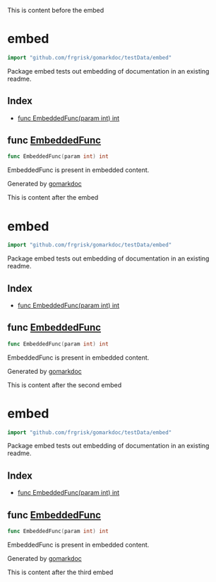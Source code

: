 This is content before the embed

<!-- gomarkdoc:embed:start -->

<!-- Code generated by gomarkdoc. DO NOT EDIT -->

# embed

```go
import "github.com/frgrisk/gomarkdoc/testData/embed"
```

Package embed tests out embedding of documentation in an existing readme.

## Index

- [func EmbeddedFunc\(param int\) int](<#EmbeddedFunc>)


<a name="EmbeddedFunc"></a>
## func [EmbeddedFunc](<https://github.com/frgrisk/gomarkdoc/blob/master/testData/embed/embed.go#L6>)

```go
func EmbeddedFunc(param int) int
```

EmbeddedFunc is present in embedded content.

Generated by [gomarkdoc](<https://github.com/frgrisk/gomarkdoc>)


<!-- gomarkdoc:embed:end -->

This is content after the embed

<!-- gomarkdoc:embed:start -->

<!-- Code generated by gomarkdoc. DO NOT EDIT -->

# embed

```go
import "github.com/frgrisk/gomarkdoc/testData/embed"
```

Package embed tests out embedding of documentation in an existing readme.

## Index

- [func EmbeddedFunc\(param int\) int](<#EmbeddedFunc>)


<a name="EmbeddedFunc"></a>
## func [EmbeddedFunc](<https://github.com/frgrisk/gomarkdoc/blob/master/testData/embed/embed.go#L6>)

```go
func EmbeddedFunc(param int) int
```

EmbeddedFunc is present in embedded content.

Generated by [gomarkdoc](<https://github.com/frgrisk/gomarkdoc>)


<!-- gomarkdoc:embed:end -->

This is content after the second embed

<!-- gomarkdoc:embed:start -->

<!-- Code generated by gomarkdoc. DO NOT EDIT -->

# embed

```go
import "github.com/frgrisk/gomarkdoc/testData/embed"
```

Package embed tests out embedding of documentation in an existing readme.

## Index

- [func EmbeddedFunc\(param int\) int](<#EmbeddedFunc>)


<a name="EmbeddedFunc"></a>
## func [EmbeddedFunc](<https://github.com/frgrisk/gomarkdoc/blob/master/testData/embed/embed.go#L6>)

```go
func EmbeddedFunc(param int) int
```

EmbeddedFunc is present in embedded content.

Generated by [gomarkdoc](<https://github.com/frgrisk/gomarkdoc>)


<!-- gomarkdoc:embed:end -->

This is content after the third embed